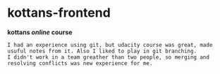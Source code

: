 # kottans-frontend
**kottans _online_ course**

```
I had an experience using git, but udacity course was great, made usuful notes from it. Also I liked to play in git branching. 
I didn't work in a team greather than two people, so merging and resolving conflicts was new experience for me.

    


